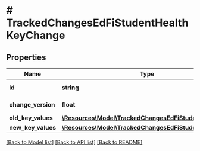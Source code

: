 # # TrackedChangesEdFiStudentHealthKeyChange

## Properties

Name | Type | Description | Notes
------------ | ------------- | ------------- | -------------
**id** | **string** | Resource identifier | [optional]
**change_version** | **float** | Change version | [optional]
**old_key_values** | [**\Resources\Model\TrackedChangesEdFiStudentHealthKey**](TrackedChangesEdFiStudentHealthKey.md) |  | [optional]
**new_key_values** | [**\Resources\Model\TrackedChangesEdFiStudentHealthKey**](TrackedChangesEdFiStudentHealthKey.md) |  | [optional]

[[Back to Model list]](../../README.md#models) [[Back to API list]](../../README.md#endpoints) [[Back to README]](../../README.md)

